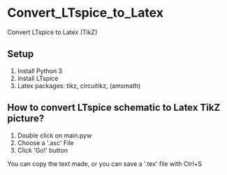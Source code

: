 # Convert_LTspice_to_Latex
Convert LTspice to Latex (TikZ)

## Setup
1. Install Python 3
2. Install LTspice
3. Latex packages: tikz, circuitikz, (amsmath)
 
## How to convert LTspice schematic to Latex TikZ picture?
1. Double click on main.pyw
2. Choose a '.asc' File
3. Click 'Go!' button

You can copy the text made, or you can save a '.tex' file with Ctrl+S
